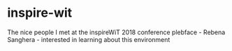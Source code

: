 # inspire-wit
The nice people I met at the inspireWiT 2018 conference
plebface - Rebena Sanghera - interested in learning about this environment
